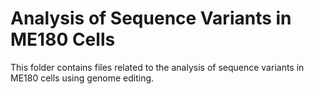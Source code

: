# Analysis of Sequence Variants in ME180 Cells

This folder contains files related to the analysis of sequence variants in ME180 cells using genome editing.
